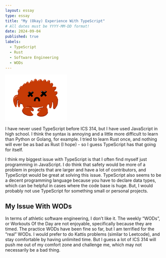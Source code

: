 ```yaml
---
layout: essay
type: essay
title: "My (Okay) Experience With TypeScript"
# All dates must be YYYY-MM-DD format!
date: 2024-09-04
published: true
labels:
  - TypeScript
  - Rust
  - Software Engineering
  - WODs
---
```


<img width="200px" src="../img/rustCrab.png">

I have never used TypeScript before ICS 314, but I have used JavaScript in high school. I think the syntax is annoying and a little more difficult to learn than Python or Golang, for example. I tried to learn Rust once, and nothing will ever be as bad as Rust (I hope) - so I guess TypeScript has that going for itself.

I think my biggest issue with TypeScript is that I often find myself just programming in JavaScript. I do think that safety would be more of a problem in projects that are larger and have a lot of contributors, and TypeScript would be great at solving this issue. TypeScript also seems to be a decent programming language because you have to declare data types, which can be helpful in cases where the code base is huge. But, I would probably not use TypeScript for something small or personal projects.

## My Issue With WODs

In terms of athletic software engineering, I don’t like it. The weekly “WODs”, or Workouts Of the Day are not enjoyable, specifically because they are timed. The practice WODs have been fine so far, but I am terrified for the “real” WODs. I would prefer to do Kattis problems (similar to Leetcode), and stay comfortable by having unlimited time. But I guess a lot of ICS 314 will push me out of my comfort zone and challenge me, which may not necessarily be a bad thing.
